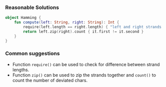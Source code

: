 ### Reasonable Solutions
```kotlin
object Hamming {
    fun compute(left: String, right: String): Int {
        require(left.length == right.length) { "left and right strands must be of equal length." }
        return left.zip(right).count { it.first != it.second }
    }
}
```

### Common suggestions
* Function `require()` can be used to check for difference between strand lengths.
* Function `zip()` can be used to zip the strands together and `count()` to count the number of deviated chars.
